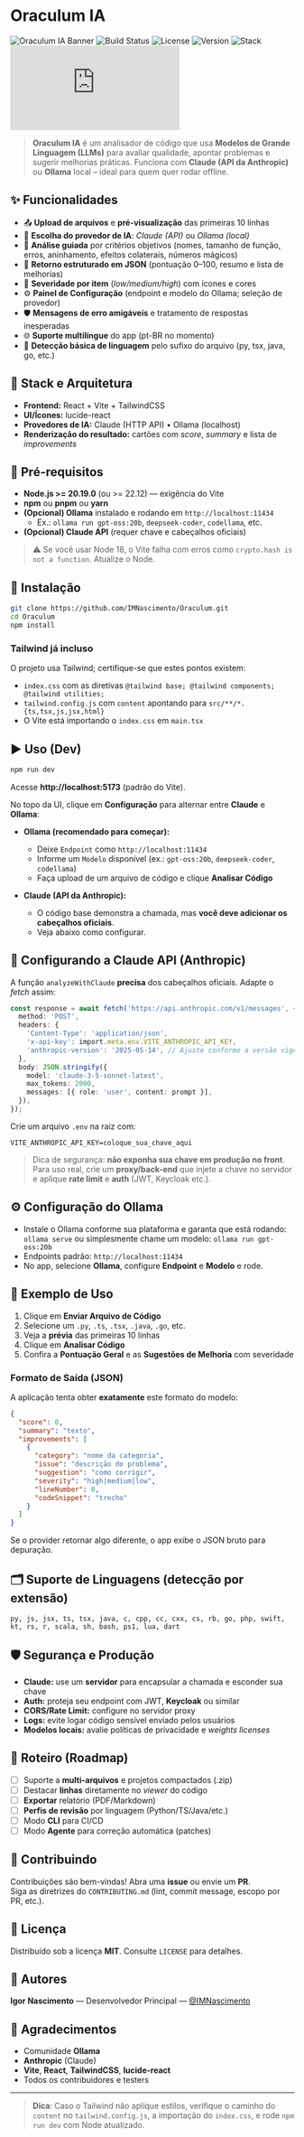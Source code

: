# Oraculum IA

![Oraculum IA Banner](./docs/oraculum.png)
![Build Status](https://img.shields.io/badge/build-passing-brightgreen)
![License](https://img.shields.io/badge/license-MIT-blue.svg)
![Version](https://img.shields.io/badge/version-1.0.0-blue)
![Stack](https://img.shields.io/badge/stack-React%20%7C%20Vite%20%7C%20Tailwind-blueviolet)
![Node](https://img.shields.io/badge/node->=20.19.0-339933?logo=node.js)

> **Oraculum IA** é um analisador de código que usa **Modelos de Grande Linguagem (LLMs)** para avaliar qualidade, apontar problemas e sugerir melhorias práticas. Funciona com **Claude (API da Anthropic)** ou **Ollama** local – ideal para quem quer rodar offline.

## ✨ Funcionalidades

- 📤 **Upload de arquivos** e **pré-visualização** das primeiras 10 linhas
- 🤖 **Escolha do provedor de IA**: *Claude (API)* ou *Ollama (local)*
- 🧠 **Análise guiada** por critérios objetivos (nomes, tamanho de função, erros, aninhamento, efeitos colaterais, números mágicos)
- 🧾 **Retorno estruturado em JSON** (pontuação 0–100, resumo e lista de melhorias)
- 🚦 **Severidade por item** (*low/medium/high*) com ícones e cores
- ⚙️ **Painel de Configuração** (endpoint e modelo do Ollama; seleção de provedor)
- 🛡️ **Mensagens de erro amigáveis** e tratamento de respostas inesperadas
- 🌐 **Suporte multilíngue** do app (pt-BR no momento)
- 🧩 **Detecção básica de linguagem** pelo sufixo do arquivo (py, tsx, java, go, etc.)

## 🧱 Stack e Arquitetura

- **Frontend:** React + Vite + TailwindCSS
- **UI/Ícones:** lucide-react
- **Provedores de IA:** Claude (HTTP API) • Ollama (localhost)
- **Renderização do resultado:** cartões com *score*, *summary* e lista de *improvements*

## 🔧 Pré-requisitos

- **Node.js >= 20.19.0** (ou >= 22.12) — exigência do Vite
- **npm** ou **pnpm** ou **yarn**
- **(Opcional) Ollama** instalado e rodando em `http://localhost:11434`
  - Ex.: `ollama run gpt-oss:20b`, `deepseek-coder`, `codellama`, etc.
- **(Opcional) Claude API** (requer chave e cabeçalhos oficiais)

> ⚠️ Se você usar Node 18, o Vite falha com erros como `crypto.hash is not a function`. Atualize o Node.

## 🚀 Instalação

```bash
git clone https://github.com/IMNascimento/Oraculum.git
cd Oraculum
npm install
```

### Tailwind já incluso
O projeto usa Tailwind; certifique-se que estes pontos existem:
- `index.css` com as diretivas `@tailwind base; @tailwind components; @tailwind utilities;`
- `tailwind.config.js` com `content` apontando para `src/**/*.{ts,tsx,js,jsx,html}`
- O Vite está importando o `index.css` em `main.tsx`

## ▶️ Uso (Dev)

```bash
npm run dev
```
Acesse **http://localhost:5173** (padrão do Vite).

No topo da UI, clique em **Configuração** para alternar entre **Claude** e **Ollama**:

- **Ollama (recomendado para começar):**
  - Deixe `Endpoint` como `http://localhost:11434`
  - Informe um `Modelo` disponível (ex.: `gpt-oss:20b`, `deepseek-coder`, `codellama`)
  - Faça upload de um arquivo de código e clique **Analisar Código**

- **Claude (API da Anthropic):**
  - O código base demonstra a chamada, mas **você deve adicionar os cabeçalhos oficiais**.
  - Veja abaixo como configurar.

## 🔑 Configurando a Claude API (Anthropic)

A função `analyzeWithClaude` **precisa** dos cabeçalhos oficiais. Adapte o *fetch* assim:

```ts
const response = await fetch('https://api.anthropic.com/v1/messages', {
  method: 'POST',
  headers: {
    'Content-Type': 'application/json',
    'x-api-key': import.meta.env.VITE_ANTHROPIC_API_KEY,
    'anthropic-version': '2025-05-14', // Ajuste conforme a versão vigente
  },
  body: JSON.stringify({
    model: 'claude-3-5-sonnet-latest',
    max_tokens: 2000,
    messages: [{ role: 'user', content: prompt }],
  }),
});
```

Crie um arquivo `.env` na raiz com:
```
VITE_ANTHROPIC_API_KEY=coloque_sua_chave_aqui
```

> Dica de segurança: **não exponha sua chave em produção no front**. Para uso real, crie um **proxy/back-end** que injete a chave no servidor e aplique **rate limit** e **auth** (JWT, Keycloak etc.).

## ⚙️ Configuração do Ollama

- Instale o Ollama conforme sua plataforma e garanta que está rodando:  
  `ollama serve` ou simplesmente chame um modelo: `ollama run gpt-oss:20b`
- Endpoints padrão: `http://localhost:11434`
- No app, selecione **Ollama**, configure **Endpoint** e **Modelo** e rode.

## 🧪 Exemplo de Uso

1. Clique em **Enviar Arquivo de Código**
2. Selecione um `.py`, `.ts`, `.tsx`, `.java`, `.go`, etc.
3. Veja a **prévia** das primeiras 10 linhas
4. Clique em **Analisar Código**
5. Confira a **Pontuação Geral** e as **Sugestões de Melhoria** com severidade

### Formato de Saída (JSON)
A aplicação tenta obter **exatamente** este formato do modelo:
```json
{
  "score": 0,
  "summary": "texto",
  "improvements": [
    {
      "category": "nome da categoria",
      "issue": "descrição do problema",
      "suggestion": "como corrigir",
      "severity": "high|medium|low",
      "lineNumber": 0,
      "codeSnippet": "trecho"
    }
  ]
}
```

Se o provider retornar algo diferente, o app exibe o JSON bruto para depuração.

## 🗂️ Suporte de Linguagens (detecção por extensão)

`py, js, jsx, ts, tsx, java, c, cpp, cc, cxx, cs, rb, go, php, swift, kt, rs, r, scala, sh, bash, ps1, lua, dart`

## 🛡️ Segurança e Produção

- **Claude:** use um **servidor** para encapsular a chamada e esconder sua chave
- **Auth:** proteja seu endpoint com JWT, **Keycloak** ou similar
- **CORS/Rate Limit:** configure no servidor proxy
- **Logs:** evite logar código sensível enviado pelos usuários
- **Modelos locais:** avalie políticas de privacidade e *weights licenses*

## 🧭 Roteiro (Roadmap)

- [ ] Suporte a **multi-arquivos** e projetos compactados (.zip)
- [ ] Destacar **linhas** diretamente no *viewer* do código
- [ ] **Exportar** relatório (PDF/Markdown)
- [ ] **Perfis de revisão** por linguagem (Python/TS/Java/etc.)
- [ ] Modo **CLI** para CI/CD
- [ ] Modo **Agente** para correção automática (patches)

## 🤝 Contribuindo

Contribuições são bem-vindas! Abra uma **issue** ou envie um **PR**.  
Siga as diretrizes do `CONTRIBUTING.md` (lint, commit message, escopo por PR, etc.).

## 📄 Licença

Distribuído sob a licença **MIT**. Consulte `LICENSE` para detalhes.

## 👤 Autores

**Igor Nascimento** — Desenvolvedor Principal — [@IMNascimento](https://github.com/IMNascimento)

## 🙏 Agradecimentos

- Comunidade **Ollama**
- **Anthropic** (Claude)
- **Vite**, **React**, **TailwindCSS**, **lucide-react**
- Todos os contribuidores e testers

---

> **Dica**: Caso o Tailwind não aplique estilos, verifique o caminho do `content` no `tailwind.config.js`, a importação do `index.css`, e rode `npm run dev` com Node atualizado.
